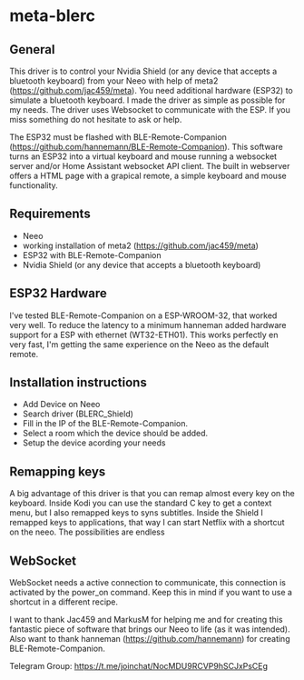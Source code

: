# meta-blerc

## General
This driver is to control your Nvidia Shield (or any device that accepts a bluetooth keyboard) from your Neeo with help of meta2 (https://github.com/jac459/meta). You need additional hardware (ESP32) to simulate a bluetooth keyboard. 
I made the driver as simple as possible for my needs. The driver uses Websocket to communicate with the ESP. If you miss something do not hesitate to ask or help.

The ESP32 must be flashed with BLE-Remote-Companion (https://github.com/hannemann/BLE-Remote-Companion). This software turns an ESP32 into a virtual keyboard and mouse running a websocket server and/or Home Assistant websocket API client. The built in webserver offers a HTML page with a grapical remote, a simple keyboard and mouse functionality.


## Requirements
- Neeo
- working installation of meta2 (https://github.com/jac459/meta)
- ESP32 with BLE-Remote-Companion
- Nvidia Shield (or any device that accepts a bluetooth keyboard)


## ESP32 Hardware
I've tested BLE-Remote-Companion on a ESP-WROOM-32, that worked very well. To reduce the latency to a minimum hanneman added hardware support for a ESP with ethernet (WT32-ETH01). This works perfectly en very fast, I'm getting the same experience on the Neeo as the default remote.


## Installation instructions
- Add Device on Neeo
- Search driver (BLERC_Shield)
- Fill in the IP of the BLE-Remote-Companion.
- Select a room which the device should be added.
- Setup the device acording your needs


## Remapping keys
A big advantage of this driver is that you can remap almost every key on the keyboard. Inside Kodi you can use the standard C key to get a context menu, but I also remapped keys to syns subtitles. Inside the Shield I remapped keys to applications, that way I can start Netflix with a shortcut on the neeo. The possibilities are endless


## WebSocket
WebSocket needs a active connection to communicate, this connection is activated by the power_on command. Keep this in mind if you want to use a shortcut in a different recipe.




I want to thank Jac459 and MarkusM for helping me and for creating this fantastic piece of software that brings our Neeo to life (as it was intended).
Also want to thank hanneman (https://github.com/hannemann) for creating BLE-Remote-Companion.

Telegram Group: https://t.me/joinchat/NocMDU9RCVP9hSCJxPsCEg
